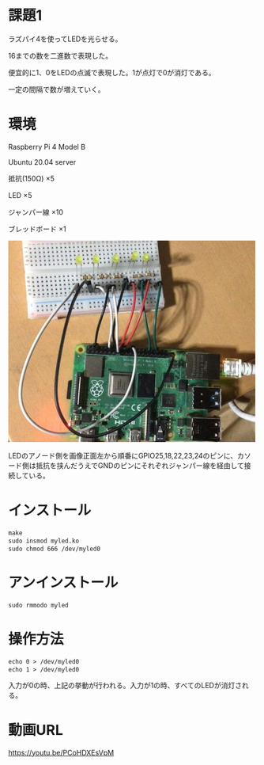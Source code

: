 # 課題1

ラズパイ4を使ってLEDを光らせる。

16までの数を二進数で表現した。

便宜的に1、0をLEDの点滅で表現した。1が点灯で0が消灯である。

一定の間隔で数が増えていく。

# 環境
Raspberry Pi 4 Model B

Ubuntu 20.04 server

抵抗(150Ω) ×5

LED ×5　

ジャンパー線 ×10

ブレッドボード ×1

![回路](https://github.com/szkkt/robosys1/blob/main/5.jpg)

LEDのアノード側を画像正面左から順番にGPIO25,18,22,23,24のピンに、カソード側は抵抗を挟んだうえでGNDのピンにそれぞれジャンパー線を経由して接続している。



# インストール
    make
    sudo insmod myled.ko
    sudo chmod 666 /dev/myled0


# アンインストール
    sudo rmmodo myled


# 操作方法
    echo 0 > /dev/myled0
    echo 1 > /dev/myled0

入力が0の時、上記の挙動が行われる。入力が1の時、すべてのLEDが消灯される。


# 動画URL
https://youtu.be/PCoHDXEsVpM
